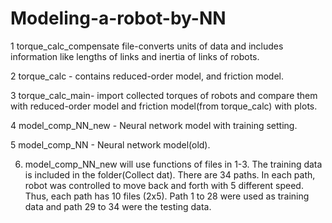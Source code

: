 # Modeling-a-robot-by-NN

1 torque_calc_compensate file-converts units of data and includes information like lengths of links and inertia of links of robots.

2 torque_calc - contains reduced-order model, and friction model.

3 torque_calc_main- import collected torques of robots and compare them with reduced-order model and friction model(from torque_calc) with plots.

4 model_comp_NN_new - Neural network model with training setting.

5 model_comp_NN - Neural network model(old).

6. model_comp_NN_new will use functions of files in 1-3. The training data is included in the folder(Collect dat). There are 34 paths. In each path, robot was controlled to move back and forth with 5 different speed. Thus, each path has 10 files (2x5). Path 1 to 28 were used as training data and path 29 to 34 were the testing data.
